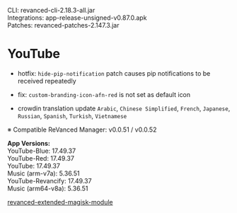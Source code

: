 CLI: revanced-cli-2.18.3-all.jar  
Integrations: app-release-unsigned-v0.87.0.apk  
Patches: revanced-patches-2.147.3.jar  

YouTube
==
- hotfix: `hide-pip-notification` patch causes pip notifications to be received repeatedly
- fix: `custom-branding-icon-afn-red` is not set as default icon

- crowdin translation update
`Arabic`, `Chinese Simplified`, `French`, `Japanese`, `Russian`, `Spanish`, `Turkish`, `Vietnamese`

※ Compatible ReVanced Manager: v0.0.51 / v0.0.52
  
**App Versions:**  
YouTube-Blue: 17.49.37  
YouTube-Red: 17.49.37  
YouTube: 17.49.37  
Music (arm-v7a): 5.36.51  
YouTube-Revancify: 17.49.37  
Music (arm64-v8a): 5.36.51  

[revanced-extended-magisk-module](https://github.com/nikhilbadyal/revanced-magisk-module)  
